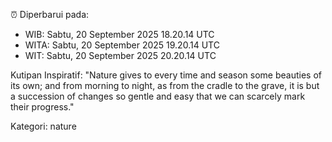 ⏰ Diperbarui pada:
- WIB: Sabtu, 20 September 2025 18.20.14 UTC
- WITA: Sabtu, 20 September 2025 19.20.14 UTC
- WIT: Sabtu, 20 September 2025 20.20.14 UTC

Kutipan Inspiratif:
"Nature gives to every time and season some beauties of its own; and from morning to night, as from the cradle to the grave, it is but a succession of changes so gentle and easy that we can scarcely mark their progress."


Kategori: nature

